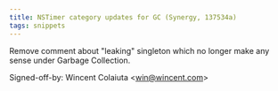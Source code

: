 ```yaml
---
title: NSTimer category updates for GC (Synergy, 137534a)
tags: snippets
---
```


Remove comment about "leaking" singleton which no longer make any sense under Garbage Collection.

Signed-off-by: Wincent Colaiuta &lt;win@wincent.com&gt;
